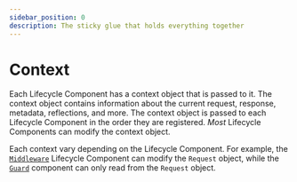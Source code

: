 ```yaml
---
sidebar_position: 0
description: The sticky glue that holds everything together
---
```


# Context

Each Lifecycle Component has a context object that is passed to it. The context object contains information about the current request, response, metadata, reflections, and more. The context object is passed to each Lifecycle Component in the order they are registered. _Most_ Lifecycle Components can modify the context object.

Each context vary depending on the Lifecycle Component. For example, the [`Middleware`][middleware] Lifecycle Component can modify the `Request` object, while the [`Guard`][guards] component can only read from the `Request` object.

[middleware]: ../lifecycle-components/low-level/middleware.md
[guards]: ../lifecycle-components/low-level/guards.md
